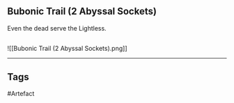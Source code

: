 ## Bubonic Trail (2 Abyssal Sockets)
Even the dead serve the Lightless.
## 
![[Bubonic Trail (2 Abyssal Sockets).png]]

---
## Tags
#Artefact